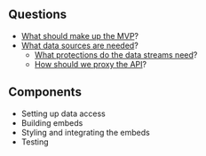 
## Questions 
* [What should make up the MVP](https://github.com/GSA/public_analytics/issues/1)?  
* [What data sources are needed](https://github.com/GSA/public_analytics/issues/2)?
  * [What protections do the data streams need](https://github.com/GSA/public_analytics/issues/3)?
  * [How should we proxy the API](https://github.com/GSA/public_analytics/issues/4)?


## Components
* Setting up data access
* Building embeds 
* Styling and integrating the embeds 
* Testing 



